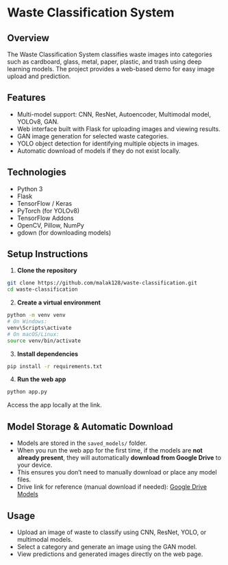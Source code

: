 # Waste Classification System

## Overview

The Waste Classification System classifies waste images into categories such as cardboard, glass, metal, paper, plastic, and trash using deep learning models. The project provides a web-based demo for easy image upload and prediction.

## Features

* Multi-model support: CNN, ResNet, Autoencoder, Multimodal model, YOLOv8, GAN.
* Web interface built with Flask for uploading images and viewing results.
* GAN image generation for selected waste categories.
* YOLO object detection for identifying multiple objects in images.
* Automatic download of models if they do not exist locally.

## Technologies

* Python 3
* Flask
* TensorFlow / Keras
* PyTorch (for YOLOv8)
* TensorFlow Addons
* OpenCV, Pillow, NumPy
* gdown (for downloading models)

## Setup Instructions

1. **Clone the repository**

```bash
git clone https://github.com/malak128/waste-classification.git
cd waste-classification
```

2. **Create a virtual environment**

```bash
python -m venv venv
# On Windows:
venv\Scripts\activate
# On macOS/Linux:
source venv/bin/activate
```

3. **Install dependencies**

```bash
pip install -r requirements.txt
```

4. **Run the web app**

```bash
python app.py
```

Access the app locally at the link.

## Model Storage & Automatic Download

* Models are stored in the `saved_models/` folder.
* When you run the web app for the first time, if the models are **not already present**, they will automatically **download from Google Drive** to your device.
* This ensures you don’t need to manually download or place any model files.
* Drive link for reference (manual download if needed): [Google Drive Models](https://drive.google.com/drive/folders/17NT5-jTKiYdlFrP62o4Z2v1tjYMgjOJx?usp=sharing)

## Usage

* Upload an image of waste to classify using CNN, ResNet, YOLO, or multimodal models.
* Select a category and generate an image using the GAN model.
* View predictions and generated images directly on the web page.


